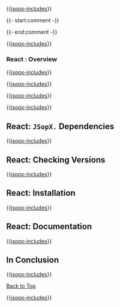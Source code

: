 ﻿{{[jsopx-includes](AllGlobal/Master/Includes/Template/Technologies/React/Header.md)}}

{{- start:comment -}}
<!-- START JSOPX NOVA DOCX HEADER
group: 'Technologies'
subGroup: 'React'
isDraft: true
isProductionReady: true
toc: true
END JSOPX NOVA DOCX HEADER -->
{{- end:comment -}}

{{[jsopx-includes](AllGlobal/Master/Includes/Common/Draft-Notice.md)}}


### React : Overview

{{[jsopx-includes](AllGlobal/Master/Includes/Template/Technologies/React/Overview.md)}}

{{[jsopx-includes](AllGlobal/Master/Includes/Common/Current-Phase.md)}}

{{[jsopx-includes](AllGlobal/Master/Includes/Template/Technologies/React/BodyContent.md)}}

{{[jsopx-includes](AllGlobal/Master/Includes/Common/Alerts-Current.md)}}


## React: `JSopX.` Dependencies

{{[jsopx-includes](AllGlobal/Master/Includes/Template/Technologies/React/JsopxDependencies.md)}}


## React: Checking Versions

{{[jsopx-includes](AllGlobal/Master/Includes/Template/Technologies/React/CheckingVersions.md)}}


## React: Installation

{{[jsopx-includes](AllGlobal/Master/Includes/Template/Technologies/React/Installation.md)}}

## React: Documentation

{{[jsopx-includes](AllGlobal/Master/Includes/Template/Technologies/React/Documentation.md)}}

## In Conclusion

{{[jsopx-includes](AllGlobal/Master/Includes/Template/Technologies/React/InConclusion.md)}}

[Back to Top](#table-of-contents)

{{[jsopx-includes](AllGlobal/Master/Includes/Layout/Footer.md)}}